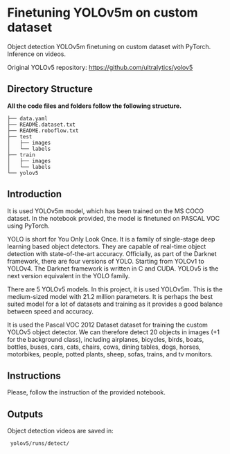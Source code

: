 # Finetuning YOLOv5m on custom dataset
Object detection YOLOv5m finetuning on custom dataset with PyTorch. Inference on videos.

Original YOLOv5 repository:
https://github.com/ultralytics/yolov5

## Directory Structure

**All the code files and folders follow the following structure.**

```
├── data.yaml
├── README.dataset.txt
├── README.roboflow.txt
├── test
│   ├── images
│   └── labels
├── train
│   ├── images
│   └── labels
└── yolov5
```

## Introduction

It is used YOLOv5m model, which has been trained on the MS COCO dataset. In the notebook provided, the model is finetuned on PASCAL VOC using PyTorch. 

YOLO is short for You Only Look Once. It is a family of single-stage deep learning based object detectors. They are capable of real-time object detection with state-of-the-art accuracy. Officially, as part of the Darknet framework, there are four versions of YOLO. Starting from YOLOv1 to YOLOv4. The Darknet framework is written in C and CUDA. YOLOv5 is the next version equivalent in the YOLO family. 

There are 5 YOLOv5 models. In this project, it is used YOLOv5m. This is the medium-sized model with 21.2 million parameters. It is perhaps the best suited model for a lot of datasets and training as it provides a good balance between speed and accuracy.

It is used the Pascal VOC 2012 Dataset dataset for training the custom YOLOv5 object detector. We can therefore detect 20 objects in images (+1 for the background class), including airplanes, bicycles, birds, boats, bottles, buses, cars, cats, chairs, cows, dining tables, dogs, horses, motorbikes, people, potted plants, sheep, sofas, trains, and tv monitors.


## Instructions

Please, follow the instruction of the provided notebook.


## Outputs

Object detection videos are saved in:
```
 yolov5/runs/detect/
 ```
